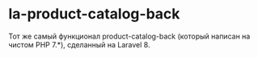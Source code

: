 # la-product-catalog-back
Тот же самый функционал product-catalog-back (который написан на чистом PHP 7.*), сделанный на Laravel 8.
